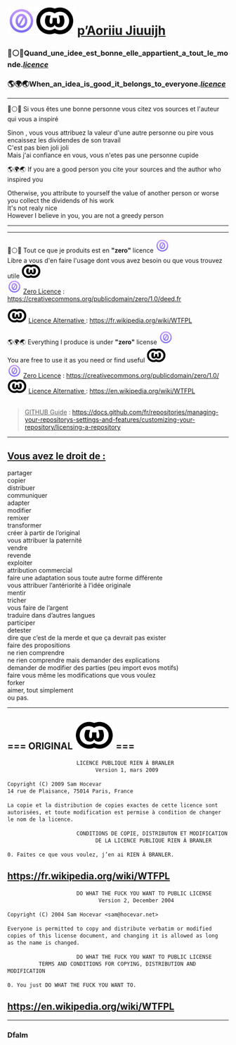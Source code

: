 # <a href="https://creativecommons.org/publicdomain/zero/1.0/"><img src="https://raw.githubusercontent.com/Dfalm-Original/COMFYui/main/images/CC-0-Violet.png" height="64"></a><a href="https://fr.wikipedia.org/wiki/WTFPL"><img src="https://raw.githubusercontent.com/Dfalm-Original/COMFYui/main/images/WTFPL_logo.svg.png" height="64"></a> <u>p’Aoriiu Jiuuijh</u>

<h3>🔵⚪️🔴<b>Quand_une_idee_est_bonne_elle_appartient_a_tout_le_monde</b>.<i><a href="https://fr.wikipedia.org/wiki/WTFPL" target="_blank">licence</a></i>
</h1>
<h3>🌎🌍🌏<b>When_an_idea_is_good_it_belongs_to_everyone</b></font>.<i><a href="https://en.wikipedia.org/wiki/WTFPL" target="_blank">licence</a></i>
</h1>

<hr>

🔵⚪️🔴 Si vous êtes une bonne personne vous citez vos sources et l'auteur qui vous a inspiré

Sinon , vous vous attribuez la valeur d'une autre personne ou pire vous encaissez les dividendes de son travail
<br>C'est pas bien joli joli<br>
Mais j'ai confiance en vous, vous n'etes pas une personne cupide

🌎🌍🌏 If you are a good person you cite your sources and the author who inspired you

Otherwise, you attribute to yourself the value of another person or worse you collect the dividends of his work
<br>It's not realy nice<br>
However I believe in you, you are not a greedy person

---

---

🔵⚪️🔴 Tout ce que je produits est en <b>"zero"</b> licence <a href="https://creativecommons.org/publicdomain/zero/1.0/deed.fr"><img src="https://raw.githubusercontent.com/Dfalm-Original/COMFYui/main/images/CC-0-Violet.png" height="32"></a><br>
Libre a vous d'en faire l'usage dont vous avez besoin ou que vous trouvez utile <a href="https://fr.wikipedia.org/wiki/WTFPL"><img src="https://raw.githubusercontent.com/Dfalm-Original/COMFYui/main/images/WTFPL_logo.svg.png" height="32"></a>
<br>
<img alt="WTFPL" src="https://raw.githubusercontent.com/Dfalm-Original/COMFYui/main/images//CC-0-Violet.png" height="32">
<u>Zero Licence</u> :
<a href="https://creativecommons.org/publicdomain/zero/1.0/deed.fr" target="_blank">https://creativecommons.org/publicdomain/zero/1.0/deed.fr</a>

<img alt="WTFPL" src="https://raw.githubusercontent.com/Dfalm-Original/COMFYui/main/images/WTFPL_logo.svg.png" height="32"> <u>Licence Alternative </u> : <a href="https://fr.wikipedia.org/wiki/WTFPL" target="_blank">https://fr.wikipedia.org/wiki/WTFPL</a><br>

🌎🌍🌏 Everything I produce is under <b>"zero"</b> license <a href="https://creativecommons.org/publicdomain/zero/1.0/"><img src="https://raw.githubusercontent.com/Dfalm-Original/COMFYui/main/images/CC-0-Violet.png" height="32"></a><br>
You are free to use it as you need or find useful <a href="https://en.wikipedia.org/wiki/WTFPL"><img src="https://raw.githubusercontent.com/Dfalm-Original/COMFYui/main/images/WTFPL_logo.svg.png" height="32"></a><br>
<img alt="WTFPL" src="https://raw.githubusercontent.com/Dfalm-Original/COMFYui/main/images//CC-0-Violet.png" height="32">
<u>Zero Licence</u> :
<a href="https://creativecommons.org/publicdomain/zero/1.0/" target="_blank">https://creativecommons.org/publicdomain/zero/1.0/</a><br>
<img alt="WTFPL" src="https://raw.githubusercontent.com/Dfalm-Original/COMFYui/main/images/WTFPL_logo.svg.png" height="32">
<u>Licence Alternative </u>
 : <a href="https://en.wikipedia.org/wiki/WTFPL" target="_blank">https://en.wikipedia.org/wiki/WTFPL</a><br><br>

> <u>GITHUB Guide</u> : https://docs.github.com/fr/repositories/managing-your-repositorys-settings-and-features/customizing-your-repository/licensing-a-repository

---

## <u>Vous avez le droit de :</u>

partager<br>
copier<br>
distribuer<br>
communiquer<br>
adapter<br>
modifier<br>
remixer<br>
transformer<br>
créer à partir de l’original<br>
vous attribuer la paternité<br>
vendre<br>
revende<br>
exploiter<br>
attribution commercial<br>
faire une adaptation sous toute autre forme différente<br>
vous attribuer l’antériorité à l’idée originale<br>
mentir<br>
tricher<br>
vous faire de l’argent<br>
traduire dans d’autres langues<br>
participer<br>
detester<br>
dire que c’est de la merde et que ça devrait pas exister<br>
faire des propositions<br>
ne rien comprendre<br>
ne rien comprendre mais demander des explications<br>
demander de modifier des parties (peu import evos motifs)<br>
faire vous même les modifications que vous voulez<br>
forker<br>
aimer, tout simplement<br>
ou pas.<br>

---

## === ORIGINAL <a href="https://fr.wikipedia.org/wiki/WTFPL"><img src="https://raw.githubusercontent.com/Dfalm-Original/COMFYui/main/images/WTFPL_logo.svg.png" height="64"></a> ===

                          LICENCE PUBLIQUE RIEN À BRANLER
                                Version 1, mars 2009
    
    Copyright (C) 2009 Sam Hocevar
    14 rue de Plaisance, 75014 Paris, France
    
    La copie et la distribution de copies exactes de cette licence sont
    autorisées, et toute modification est permise à condition de changer
    le nom de la licence.
    
                          CONDITIONS DE COPIE, DISTRIBUTON ET MODIFICATION
                                DE LA LICENCE PUBLIQUE RIEN À BRANLER
    
    0. Faites ce que vous voulez, j’en ai RIEN À BRANLER.

https://fr.wikipedia.org/wiki/WTFPL
---

                          DO WHAT THE FUCK YOU WANT TO PUBLIC LICENSE
                                 Version 2, December 2004
    
    Copyright (C) 2004 Sam Hocevar <sam@hocevar.net>
    
    Everyone is permitted to copy and distribute verbatim or modified
    copies of this license document, and changing it is allowed as long
    as the name is changed.
    
                          DO WHAT THE FUCK YOU WANT TO PUBLIC LICENSE
              TERMS AND CONDITIONS FOR COPYING, DISTRIBUTION AND MODIFICATION
    
    0. You just DO WHAT THE FUCK YOU WANT TO.

https://en.wikipedia.org/wiki/WTFPL
---

---

### Dfalm
